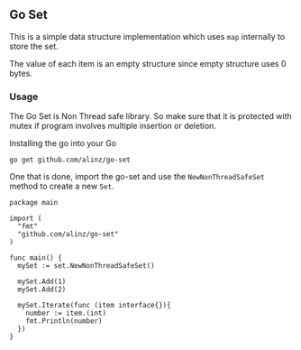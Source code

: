 ## Go Set

This is a simple data structure implementation which uses `map` internally to store the set.

The value of each item is an empty structure since empty structure uses 0 bytes.

### Usage

The Go Set is Non Thread safe library. So make sure that it is protected with mutex if program involves multiple insertion or deletion.

Installing the go into your Go

```
go get github.com/alinz/go-set
```

One that is done, import the go-set and use the `NewNonThreadSafeSet` method to create a new `Set`.

```
package main

import (
  "fmt"
  "github.com/alinz/go-set"
)

func main() {
  mySet := set.NewNonThreadSafeSet()

  mySet.Add(1)
  mySet.Add(2)

  mySet.Iterate(func (item interface{}){
    number := item.(int)
    fmt.Println(number)
  })
}
```
